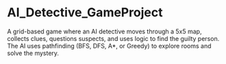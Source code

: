 # AI_Detective_GameProject
A grid-based game where an AI detective moves through a 5x5 map, collects clues, questions suspects, and uses logic to find the guilty person. The AI uses pathfinding (BFS, DFS, A*, or Greedy) to explore rooms and solve the mystery.
